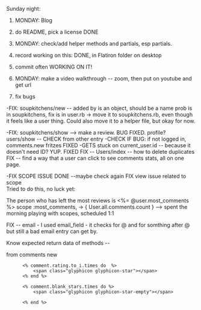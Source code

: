 Sunday night: 
1. MONDAY: Blog
2. do README, pick a license DONE
3. MONDAY: check/add helper methods and partials, esp partials. 
4. record working on this:   DONE, in Flatiron folder on desktop 
5. commit often WORKING ON IT!
6. MONDAY: make a video walkthrough -- zoom, then put on youtube and get url 

7. fix bugs 

-FIX: soupkitchens/new -- added by  is an object, should be a name
    prob is in soupkitchens, fix is in user.rb -> move it to soupkitchens.rb, even though it feels like a user thing. Could also move it to a helper file, but okay for now. 

-FIX: soupkitchens/show  --> make a review. BUG FIXED. 
profile? users/show -- CHECK from other entry 
-CHECK IF BUG: if not logged in, comments.new fritzes FIXED
-GETS stuck on current_user.id -- because it doesn't need ID? YUP. FIXED
FIX -- Users/index -- how to delete duplicates
FIX -- find a way that a user can click to see comments stats, all on one page. 

-FIX SCOPE ISSUE DONE --maybe check again 
 FIX view issue related to scope  
  Tried to do this, no luck yet: 
        <p> The person who has left the most reviews is <%= @user.most_comments %>
          scope :most_comments, -> { User.all.comments.count } 
--> spent the morning playing with scopes, scheduled 1:1 

FIX -- email - I used email_field - it checks for @ and for somthing after @ but still a bad email entry can get by. 

Know expected return data of methods -- 




from comments new 
  <!--  <h3> As of <%= Date.today.to_s(:long) %> there are <%= @comment.comments_quantity %> crowdsourced reviews of Philadelphia's soupkitchens!.</h3> -->

          <% comment.rating.to_i.times do  %>
              <span class="glyphicon glyphicon-star"></span>
          <% end %>
          
          <% comment.blank_stars.times do %>
              <span class="glyphicon glyphicon-star-empty"></span>
        
          <% end %>

     
